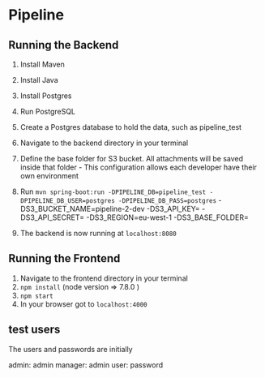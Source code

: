 # Pipeline

## Running the Backend
1. Install Maven
2. Install Java
3. Install Postgres
4. Run PostgreSQL
5. Create a Postgres database to hold the data, such as pipeline_test
6. Navigate to the backend directory in your terminal
7. Define the base folder for S3 bucket. All attachments will be saved inside that folder - This configuration allows each developer have their own environment
8. Run `mvn spring-boot:run -DPIPELINE_DB=pipeline_test -DPIPELINE_DB_USER=postgres -DPIPELINE_DB_PASS=postgres` -DS3_BUCKET_NAME=pipeline-2-dev -DS3_API_KEY=<s3 api key value> -DS3_API_SECRET=<api secret value> -DS3_REGION=eu-west-1 -DS3_BASE_FOLDER=<base folder selected for your session>


9. The backend is now running at `localhost:8080`

## Running the Frontend
1. Navigate to the frontend directory in your terminal
2. `npm install`  (node version => 7.8.0 )
3. `npm start`
4. In your browser got to `localhost:4000`

## test users
The users and passwords are initially

admin: admin
manager: admin
user: password


